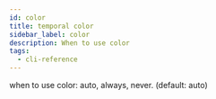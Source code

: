 ```yaml
---
id: color
title: temporal color
sidebar_label: color
description: When to use color
tags:
  - cli-reference
---
```


when to use color: auto, always, never. (default: auto)
